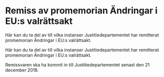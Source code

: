 # Remiss av promemorian Ändringar i EU:s valrättsakt

Här kan du ta del av till vilka instanser Justitiedepartementet har remitterat promemorian Ändringar i EU:s valrättsakt.

Här kan du ta del av till vilka instanser Justitiedepartementet har remitterat promemorian Ändringar i EU:s valrättsakt.

Remissvaren ska ha kommit in till Justitiedepartementet senast den
21 december 2018.
